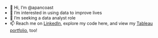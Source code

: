 - 👋 Hi, I’m @apancoast
- 👀 I’m interested in using data to improve lives
- 🌱 I’m seeking a data analyst role
- 📫 Reach me on [LinkedIn](https://www.linkedin.com/in/pancoastashley/), explore my code here, and view my [Tableau portfolio](https://public.tableau.com/app/profile/ashley.pancoast), too!

<!---
apancoast/apancoast is a ✨ special ✨ repository because its `README.md` (this file) appears on your GitHub profile.
You can click the Preview link to take a look at your changes.
--->
